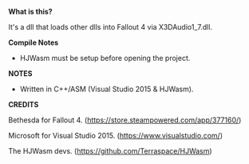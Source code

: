 **What is this?**

It's a dll that loads other dlls into Fallout 4 via X3DAudio1_7.dll.

**Compile Notes**

- HJWasm must be setup before opening the project.

**NOTES**

- Written in C++/ASM (Visual Studio 2015 & HJWasm).

**CREDITS**

Bethesda for Fallout 4. (https://store.steampowered.com/app/377160/)

Microsoft for Visual Studio 2015. (https://www.visualstudio.com/)

The HJWasm devs. (https://github.com/Terraspace/HJWasm)
